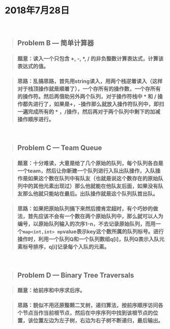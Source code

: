 # 2018年7月28日 

　
> ## Problem B — 简单计算器 

> ### 题意：读入一个只包含 +, -, *, / 的非负整数计算表达式，计算该表达式的值。       

> ### 思路：乱搞思路，首先用string读入，用两个栈逆着读入（这样对于栈顶操作就是顺着了），一个存所有的操作数，一个存所有的操作符。然后再借助另外两个队列，对于操作符栈中 * 和 / 操作都先进行了，如果是+，-操作那么就放入操作符队列中，即扫一遍完成所有的 * ，/操作，然后再对于两个队列中剩下的加减操作顺序进行。

　
> ## Problem C — Team Queue

> ### 题意：十分难读，大意是给了几个原始的队列，每个队列各自是一个team，然后让你新建一个队列进行入队出队操作，入队操作是如果这个数在队列中有队友（也就是说这个数存在的原始队列中的其他元素出现过）那么他就能在他队友后面，如果没有队友那么他就只能站在最后。出队操作就是这个队列队首出队。       

> ### 思路：如果把原始队列搞下来然后搜肯定超时，有个巧妙的做法，首先应该不会有一个数在两个原始队列中，那么就可以人为编号，以原始队列输入的次序1-n，不去记录原始队列，而用一个`map<int,int> mp`value表示key这个数所属的队列标号。进行操作时，利用一个队列Q和一个队列数组q[i]，队列Q表示入队元素标号排序，q[i]记录每个入队的元素。

　
> ## Problem D — Binary Tree Traversals

> ### 题意：给前序和中序求后序。       

> ### 思路：貌似不用还原整颗二叉树，递归算法，按前序顺序访问各个节点当作当前根节点，然后在中序序列中找到该根节点的位置，该位置左边为左子树，右边为右子树不断递归，最后输出。